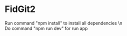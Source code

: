 # FidGit2

Run command "npm install" to install all dependencies \n \
Do command "npm run dev" for run app
